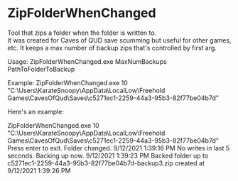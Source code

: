 # ZipFolderWhenChanged
Tool that zips a folder when the folder is written to.  
It was created for Caves of QUD save scumming but useful for other games, etc.
It keeps a max number of backup zips that's controlled by first arg.

Usage:
ZipFolderWhenChanged.exe MaxNumBackups PathToFolderToBackup

Example:
ZipFolderWhenChanged.exe 10 "C:\Users\KarateSnoopy\AppData\LocalLow\Freehold Games\CavesOfQud\Saves\c5271ec1-2259-44a3-95b3-82f77be04b7d"

Here's an example:

ZipFolderWhenChanged.exe 10 "C:\Users\KarateSnoopy\AppData\LocalLow\Freehold Games\CavesOfQud\Saves\c5271ec1-2259-44a3-95b3-82f77be04b7d"
Press enter to exit.
Folder changed. 9/12/2021 1:39:16 PM
No writes in last 5 seconds. Backing up now. 9/12/2021 1:39:23 PM
Backed folder up to c5271ec1-2259-44a3-95b3-82f77be04b7d-backup3.zip created at 9/12/2021 1:39:26 PM

